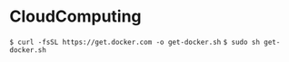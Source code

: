 # CloudComputing

``` $ curl -fsSL https://get.docker.com -o get-docker.sh ```
``` $ sudo sh get-docker.sh ```
